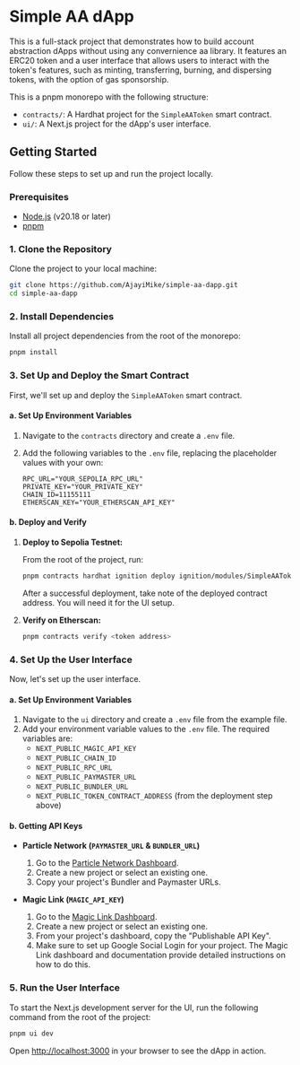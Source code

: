 # Simple AA dApp

This is a full-stack project that demonstrates how to build account abstraction dApps without using any convernience aa library. It features an ERC20 token and a user interface that allows users to interact with the token's features, such as minting, transferring, burning, and dispersing tokens, with the option of gas sponsorship.

This is a pnpm monorepo with the following structure:

-   `contracts/`: A Hardhat project for the `SimpleAAToken` smart contract.
-   `ui/`: A Next.js project for the dApp's user interface.

## Getting Started

Follow these steps to set up and run the project locally.

### Prerequisites

-   [Node.js](https://nodejs.org/) (v20.18 or later)
-   [pnpm](https://pnpm.io/installation)

### 1. Clone the Repository

Clone the project to your local machine:

```bash
git clone https://github.com/AjayiMike/simple-aa-dapp.git
cd simple-aa-dapp
```

### 2. Install Dependencies

Install all project dependencies from the root of the monorepo:

```bash
pnpm install
```

### 3. Set Up and Deploy the Smart Contract

First, we'll set up and deploy the `SimpleAAToken` smart contract.

#### a. Set Up Environment Variables

1.  Navigate to the `contracts` directory and create a `.env` file.
2.  Add the following variables to the `.env` file, replacing the placeholder values with your own:

    ```
    RPC_URL="YOUR_SEPOLIA_RPC_URL"
    PRIVATE_KEY="YOUR_PRIVATE_KEY"
    CHAIN_ID=11155111
    ETHERSCAN_KEY="YOUR_ETHERSCAN_API_KEY"
    ```

#### b. Deploy and Verify

1.  **Deploy to Sepolia Testnet:**

    From the root of the project, run:

    ```bash
    pnpm contracts hardhat ignition deploy ignition/modules/SimpleAAToken.ts --network sepolia
    ```

    After a successful deployment, take note of the deployed contract address. You will need it for the UI setup.

2.  **Verify on Etherscan:**

    ```bash
    pnpm contracts verify <token address>
    ```

### 4. Set Up the User Interface

Now, let's set up the user interface.

#### a. Set Up Environment Variables

1.  Navigate to the `ui` directory and create a `.env` file from the example file.
2.  Add your environment variable values to the `.env` file. The required variables are:
    -   `NEXT_PUBLIC_MAGIC_API_KEY`
    -   `NEXT_PUBLIC_CHAIN_ID`
    -   `NEXT_PUBLIC_RPC_URL`
    -   `NEXT_PUBLIC_PAYMASTER_URL`
    -   `NEXT_PUBLIC_BUNDLER_URL`
    -   `NEXT_PUBLIC_TOKEN_CONTRACT_ADDRESS` (from the deployment step above)

#### b. Getting API Keys

-   **Particle Network (`PAYMASTER_URL` & `BUNDLER_URL`)**

    1.  Go to the [Particle Network Dashboard](https://dashboard.particle.network).
    2.  Create a new project or select an existing one.
    3.  Copy your project's Bundler and Paymaster URLs.

-   **Magic Link (`MAGIC_API_KEY`)**
    1.  Go to the [Magic Link Dashboard](https://dashboard.magic.link).
    2.  Create a new project or select an existing one.
    3.  From your project's dashboard, copy the "Publishable API Key".
    4.  Make sure to set up Google Social Login for your project. The Magic Link dashboard and documentation provide detailed instructions on how to do this.

### 5. Run the User Interface

To start the Next.js development server for the UI, run the following command from the root of the project:

```bash
pnpm ui dev
```

Open [http://localhost:3000](http://localhost:3000) in your browser to see the dApp in action.
